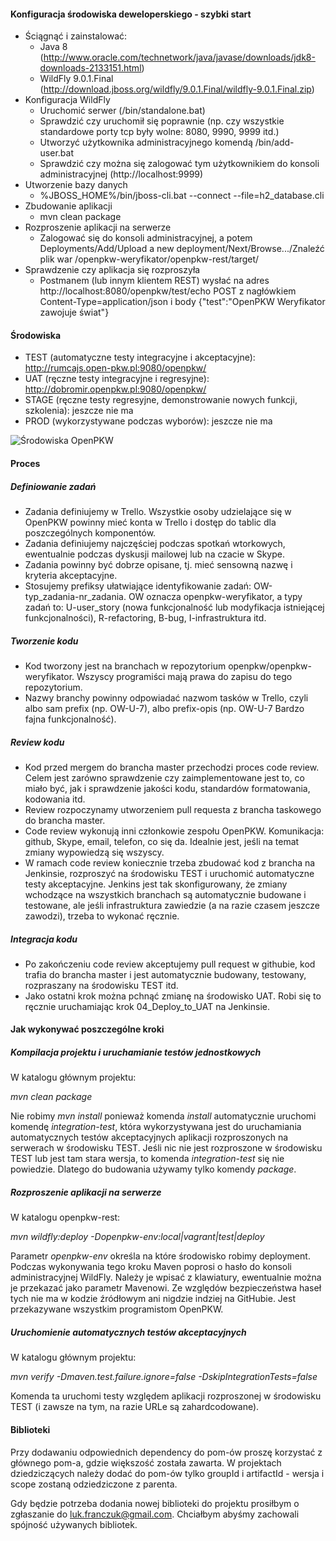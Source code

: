 #### Konfiguracja środowiska deweloperskiego - szybki start

- Ściągnąć i zainstalować:
  - Java 8 (http://www.oracle.com/technetwork/java/javase/downloads/jdk8-downloads-2133151.html)
  - WildFly 9.0.1.Final (http://download.jboss.org/wildfly/9.0.1.Final/wildfly-9.0.1.Final.zip)
- Konfiguracja WildFly
  - Uruchomić serwer (/bin/standalone.bat)
  - Sprawdzić czy uruchomił się poprawnie (np. czy wszystkie standardowe porty tcp były wolne: 8080, 9990, 9999 itd.)
  - Utworzyć użytkownika administracyjnego komendą /bin/add-user.bat
  - Sprawdzić czy można się zalogować tym użytkownikiem do konsoli administracyjnej (http://localhost:9999)
- Utworzenie bazy danych
  - %JBOSS_HOME%/bin/jboss-cli.bat --connect --file=h2_database.cli
- Zbudowanie aplikacji
  - mvn clean package
- Rozproszenie aplikacji na serwerze
  - Zalogować się do konsoli administracyjnej, a potem Deployments/Add/Upload a new deployment/Next/Browse.../Znaleźć plik war /openpkw-weryfikator/openpkw-rest/target/
- Sprawdzenie czy aplikacja się rozproszyła
  - Postmanem (lub innym klientem REST) wysłać na adres http://localhost:8080/openpkw/test/echo POST z nagłówkiem Content-Type=application/json i body {"test":"OpenPKW Weryfikator zawojuje świat"} 

#### Środowiska

- TEST (automatyczne testy integracyjne i akceptacyjne): http://rumcajs.open-pkw.pl:9080/openpkw/
- UAT (ręczne testy integracyjne i regresyjne): http://dobromir.openpkw.pl:9080/openpkw/
- STAGE (ręczne testy regresyjne, demonstrowanie nowych funkcji, szkolenia): jeszcze nie ma
- PROD (wykorzystywane podczas wyborów): jeszcze nie ma

![Środowiska OpenPKW](https://raw.githubusercontent.com/openpkw/openpkw-devops/master/OpenPKW%20Environments.png)

#### Proces

##### Definiowanie zadań
- Zadania definiujemy w Trello. Wszystkie osoby udzielające się w OpenPKW powinny mieć konta w Trello i dostęp do tablic dla poszczególnych komponentów.
- Zadania definiujemy najczęściej podczas spotkań wtorkowych, ewentualnie podczas dyskusji mailowej lub na czacie w Skype.
- Zadania powinny być dobrze opisane, tj. mieć sensowną nazwę i kryteria akceptacyjne.
- Stosujemy prefiksy ułatwiające identyfikowanie zadań: OW-typ_zadania-nr_zadania. OW oznacza openpkw-weryfikator, a typy zadań to: U-user_story (nowa funkcjonalność lub modyfikacja istniejącej funkcjonalności), R-refactoring, B-bug, I-infrastruktura itd.

##### Tworzenie kodu
- Kod tworzony jest na branchach w repozytorium openpkw/openpkw-weryfikator. Wszyscy programiści mają prawa do zapisu do tego repozytorium. 
- Nazwy branchy powinny odpowiadać nazwom tasków w Trello, czyli albo sam prefix (np. OW-U-7), albo prefix-opis (np. OW-U-7 Bardzo fajna funkcjonalność).

##### Review kodu
- Kod przed mergem do brancha master przechodzi proces code review. Celem jest zarówno sprawdzenie czy zaimplementowane jest to, co miało być, jak i sprawdzenie jakości kodu, standardów formatowania, kodowania itd.
- Review rozpoczynamy utworzeniem pull requesta z brancha taskowego do brancha master.
- Code review wykonują inni członkowie zespołu OpenPKW. Komunikacja: github, Skype, email, telefon, co się da. Idealnie jest, jeśli na temat zmiany wypowiedzą się wszyscy.
- W ramach code review koniecznie trzeba zbudować kod z brancha na Jenkinsie, rozproszyć na środowisku TEST i uruchomić automatyczne testy akceptacyjne. Jenkins jest tak skonfigurowany, że zmiany wchodzące na wszystkich branchach są automatycznie budowane i testowane, ale jeśli infrastruktura zawiedzie (a na razie czasem jeszcze zawodzi), trzeba to wykonać ręcznie.

##### Integracja kodu
- Po zakończeniu code review akceptujemy pull request w githubie, kod trafia do brancha master i jest automatycznie budowany, testowany, rozpraszany na środowisku TEST itd.
- Jako ostatni krok można pchnąć zmianę na środowisko UAT. Robi się to ręcznie uruchamiając krok 04_Deploy_to_UAT na Jenkinsie.

#### Jak wykonywać poszczególne kroki

##### Kompilacja projektu i uruchamianie testów jednostkowych

W katalogu głównym projektu:

*mvn clean package*

Nie robimy *mvn install* ponieważ komenda *install* automatycznie uruchomi komendę *integration-test*, która wykorzystywana jest do uruchamiania automatycznych testów akceptacyjnych aplikacji rozproszonych na serwerach w środowisku TEST. Jeśli nic nie jest rozproszone w środowisku TEST lub jest tam stara wersja, to komenda *integration-test* się nie powiedzie. Dlatego do budowania używamy tylko komendy *package*.

##### Rozproszenie aplikacji na serwerze

W katalogu openpkw-rest:

*mvn wildfly:deploy -Dopenpkw-env:local|vagrant|test|deploy*

Parametr *openpkw-env* określa na które środowisko robimy deployment. Podczas wykonywania tego kroku Maven poprosi o hasło do konsoli administracyjnej WildFly. Należy je wpisać z klawiatury, ewentualnie można je przekazać jako parametr Mavenowi. Ze względów bezpieczeństwa haseł tych nie ma w kodzie źródłowym ani nigdzie indziej na GitHubie. Jest przekazywane wszystkim programistom OpenPKW.

##### Uruchomienie automatycznych testów akceptacyjnych

W katalogu głównym projektu:

*mvn verify -Dmaven.test.failure.ignore=false -DskipIntegrationTests=false*

Komenda ta uruchomi testy względem aplikacji rozproszonej w środowisku TEST (i zawsze na tym, na razie URLe są zahardcodowane).

#### Biblioteki
Przy dodawaniu odpowiednich dependency do pom-ów proszę korzystać z głównego pom-a, gdzie większość została zawarta. W projektach dziedziczących należy dodać do pom-ów tylko groupId i artifactId - wersja i scope zostaną odziedziczone z parenta.

Gdy będzie potrzeba dodania nowej biblioteki do projektu prosiłbym o zgłaszanie do luk.franczuk@gmail.com.  Chciałbym abyśmy zachowali spójność używanych bibliotek.
